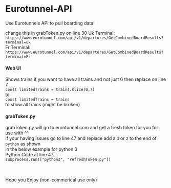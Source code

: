 # Eurotunnel-API
Use Eurotunnels API to pull boarding data!

change this in grabToken.py on line 30
Uk Terminal: `https://www.eurotunnel.com/api/v1/departures/GetCombinedBoardResults?terminal=uk`
<br>
Fr Terminal: `https://www.eurotunnel.com/api/v1/departures/GetCombinedBoardResults?terminal=Fr`

#### Web UI
Shows trains
if you want to have all trains and not just 6 then replace on line 7
<br>
`const limitedTrains = trains.slice(0,7)`
<br>
to
<br>
`const limitedTrains = trains`
<br>
to show all trains (might be broken)

#### grabToken.py
grabToken.py will go to eurotunnel.com and get a fresh token for you for use with ^^
<br>
if your having issues go to line 47 and replace add a `3` or `2` to the end of `python` as shown
<br>
in the below example for python 3
<br>
Python Code at line 47:
<br>
`
subprocess.run(["python3", "refreshToken.py"])
`

<br><br>
Hope you Enjoy (non-commerical use only)
